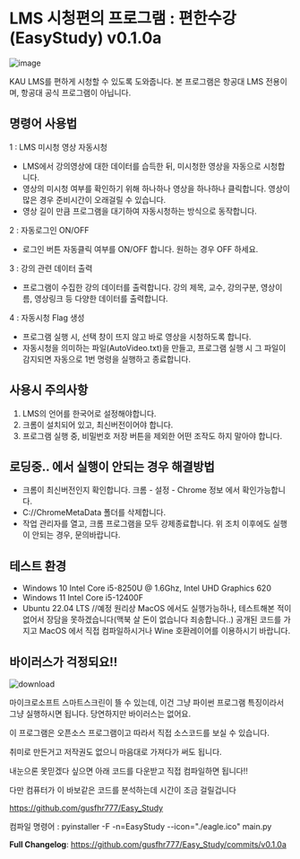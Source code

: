# LMS 시청편의 프로그램 : 편한수강(EasyStudy) v0.1.0a
![image](https://github.com/gusfhr777/Easy_Study/assets/53698707/59fd67df-2db4-480c-af81-5abcf9b576fe)

KAU LMS를 편하게 시청할 수 있도록 도와줍니다.
본 프로그램은 항공대 LMS 전용이며, 항공대 공식 프로그램이 아닙니다.

## 명령어 사용법
1 : LMS 미시청 영상 자동시청
- LMS에서 강의영상에 대한 데이터를 습득한 뒤, 미시청한 영상을 자동으로 시청합니다.
- 영상의 미시청 여부를 확인하기 위해 하나하나 영상을 하나하나 클릭합니다. 영상이 많은 경우 준비시간이 오래걸릴 수 있습니다.
- 영상 길이 만큼 프로그램을 대기하여 자동시청하는 방식으로 동작합니다.

2 : 자동로그인 ON/OFF
- 로그인 버튼 자동클릭 여부를 ON/OFF 합니다. 원하는 경우 OFF 하세요.

3 : 강의 관련 데이터 출력
- 프로그램이 수집한 강의 데이터를 출력합니다. 강의 제목, 교수, 강의구분, 영상이름, 영상링크 등 다양한 데이터를 출력합니다.

4 : 자동시청 Flag 생성
- 프로그램 실행 시, 선택 창이 뜨지 않고 바로 영상을 시청하도록 합니다.
- 자동시청을 의미하는 파일(AutoVideo.txt)을 만들고, 프로그램 실행 시 그 파일이 감지되면 자동으로 1번 명령을 실행하고 종료합니다.



## 사용시 주의사항

1. LMS의 언어를 한국어로 설정해야합니다.
2. 크롬이 설치되어 있고, 최신버전이어야 합니다.
3. 프로그램 실행 중, 비밀번호 저장 버튼을 제외한 어떤 조작도 하지 말아야 합니다.


## 로딩중.. 에서 실행이 안되는 경우 해결방법
- 크롬이 최신버전인지 확인합니다. 크롬 - 설정 - Chrome 정보 에서 확인가능합니다.
- C://ChromeMetaData 폴더를 삭제합니다.
- 작업 관리자를 열고, 크롬 프로그램을 모두 강제종료합니다. 
위 조치 이후에도 실행이 안되는 경우, 문의바랍니다.

## 테스트 환경
- Windows 10 Intel Core i5-8250U @ 1.6Ghz, Intel UHD Graphics 620
- Windows 11 Intel Core i5-12400F
- Ubuntu 22.04 LTS //예정
원리상 MacOS 에서도 실행가능하나, 테스트해본 적이 없어서 장담을 못하겠습니다(맥북 살 돈이 없습니다 죄송합니다..) 공개된 코드를 가지고 MacOS 에서 직접 컴파일하시거나 Wine 호환레이어를 이용하시기 바랍니다.

## 바이러스가 걱정되요!!
![download](https://github.com/gusfhr777/Easy_Study/assets/53698707/89b69615-9c84-4a8f-ab80-9a305e961622)

마이크로소프트 스마트스크린이 뜰 수 있는데, 이건 그냥 파이썬 프로그램 특징이라서 그냥 실행하시면 됩니다. 당연하지만 바이러스는 없어요.

이 프로그램은 오픈소스 프로그램이고 따라서 직접 소스코드를 보실 수 있습니다.

취미로 만든거고 저작권도 없으니 마음대로 가져다가 써도 됩니다.

내눈으론 못믿겠다 싶으면 아래 코드를 다운받고 직접 컴파일하면 됩니다!!

다만 컴퓨터가 이 바보같은 코드를 분석하는데 시간이 조금 걸릴겁니다

https://github.com/gusfhr777/Easy_Study

컴파일 명령어 : pyinstaller -F -n=EasyStudy --icon="./eagle.ico" main.py 

**Full Changelog**: https://github.com/gusfhr777/Easy_Study/commits/v0.1.0a
